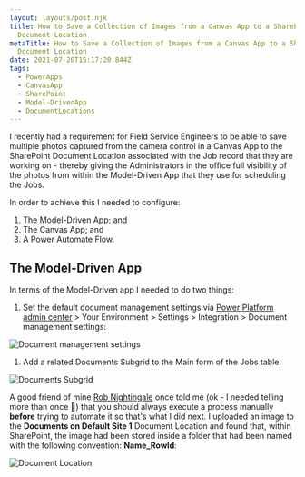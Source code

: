 ```yaml
---
layout: layouts/post.njk
title: How to Save a Collection of Images from a Canvas App to a SharePoint
  Document Location
metaTitle: How to Save a Collection of Images from a Canvas App to a SharePoint
  Document Location
date: 2021-07-20T15:17:20.844Z
tags:
  - PowerApps
  - CanvasApp
  - SharePoint
  - Model-DrivenApp
  - DocumentLocations
---
```

I recently had a requirement for Field Service Engineers to be able to save multiple photos captured from the camera control in a Canvas App to the SharePoint Document Location associated with the Job record that they are working on - thereby giving the Administrators in the office full visibility of the photos from within the Model-Driven App that they use for scheduling the Jobs.

In order to achieve this I needed to configure:

1. The Model-Driven App; and
2. The Canvas App; and
3. A Power Automate Flow.

## The Model-Driven App

In terms of the Model-Driven app I needed to do two things:

1. Set the default document management settings via [Power Platform admin center](https://admin.powerplatform.microsoft.com/environments) > Your Environment > Settings > Integration > Document management settings:

![Document management settings](/images/dm_settings.png "Document management settings modal")

1. Add a related Documents Subgrid to the Main form of the Jobs table:

![Documents Subgrid](/images/documents_subgrid.png "Documents Subgrid")

A good friend of mine [Rob Nightingale](https://www.linkedin.com/in/rob-nightingale-bba8a89/) once told me (ok - I needed telling more than once 🤣) that you should always execute a process manually **before** trying to automate it so that's what I did next. I uploaded an image to the **Documents on Default Site 1** Document Location and found that, within SharePoint, the image had been stored inside a folder that had been named with the following convention: **Name_RowId**: 

![Document Location](/images/documents_subgrid.png "Document Location")